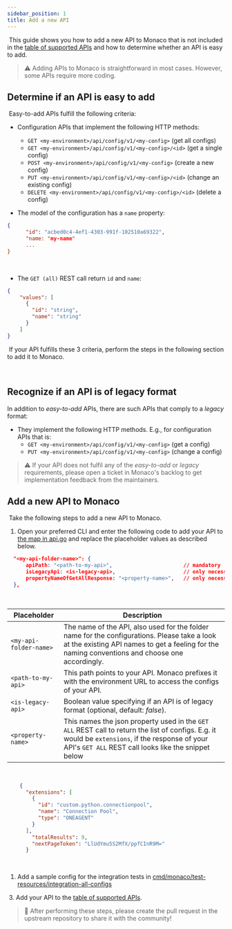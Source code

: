 ```yaml
---
sidebar_position: 1
title: Add a new API
---
```

​
This guide shows you how to add a new API to Monaco that is not included in the [table of supported APIs](https://github.com/dynatrace-oss/dynatrace-monitoring-as-code#configuration-types--apis) and how to determine whether an API is easy to add. 
​
> :warning: Adding APIs to Monaco is straightforward in most cases. However, some APIs require more coding.
​

## Determine if an API is easy to add
​
Easy-to-add APIs fulfill the following criteria: 
​
* Configuration APIs that implement the following HTTP methods: 
  * `GET <my-environment>/api/config/v1/<my-config>` (get all configs)
  * `GET <my-environment>/api/config/v1/<my-config>/<id>` (get a single config)
  * `POST <my-environment>/api/config/v1/<my-config>` (create a new config)
  * `PUT <my-environment>/api/config/v1/<my-config>/<id>` (change an existing config)
  * `DELETE <my-environment>/api/config/v1/<my-config>/<id>` (delete a config)
​

* The model of the configuration has a `name` property: 
 
```json
{
      "id": "acbed0c4-4ef1-4303-991f-102510a69322",
      "name: "my-name"
      ...
}
```
​

* The `GET (all)` REST call return `id` and `name`:
​

```json
{
    "values": [
      {
        "id": "string",
        "name": "string"
      }
    ]
}
```

​
If your API fulfills these 3 criteria, perform the steps in the following section to add it to Monaco.

​
## Recognize if an API is of legacy format

In addition to *easy-to-add* APIs, there are such APIs that comply to a *legacy* format:

* They implement the following HTTP methods. E.g., for configuration APIs that is: 
  * `GET <my-environment>/api/config/v1/<my-config>` (get a config)
  * `PUT <my-environment>/api/config/v1/<my-config>` (change a config)


> :warning: If your API does not fulfil any of the *easy-to-add* or *legacy* requirements, please open a ticket in Monaco's backlog
to get implementation feedback from the maintainers.


## Add a new API to Monaco
​
Take the following steps to add a new API to Monaco.

1. Open your preferred CLI and enter the following code to add your API to [the map in api.go](https://github.com/dynatrace-oss/dynatrace-monitoring-as-code/blob/main/pkg/api/api.go#L25) and replace the placeholder values as described below. 
​

```json
  "<my-api-folder-name>": {
      apiPath: "<path-to-my-api>",                       // mandatory
      isLegacyApi: <is-legacy-api>,                      // only necessary if API is of format legacy
      propertyNameOfGetAllResponse: "<property-name>",   // only necessary if API returns no "values" envelope (see below)
  },
```
​

| Placeholder     | Description | 
| ----------- | ----------- | 
| <nobr>`<my-api-folder-name>`</nobr> | The name of the API, also used for the folder name for the configurations. Please take a look at the existing API names to get a feeling for the naming conventions and choose one accordingly.|
| <nobr>`<path-to-my-api>`</nobr> | This path points to your API. Monaco prefixes it with the environment URL to access the configs of your API. |
| <nobr>`<is-legacy-api>`</nobr> | Boolean value specifying if an API is of legacy format (optional, default: *false*). |
| <nobr>`<property-name>`</nobr> | This names the json property used in the `GET ALL` REST call to return the list of configs. E.g. it would be `extensions`, if the response of your API's `GET ALL` REST call looks like the snippet below|
​
  
```json
    {
      "extensions": [
        {
          "id": "custom.python.connectionpool",
          "name": "Connection Pool",
          "type": "ONEAGENT"
        }
      ],
        "totalResults": 9,
        "nextPageToken": "LlUdYmu5S2MfX/ppfCInR9M="
      }
```

​
1. Add a sample config for the integration tests in [cmd/monaco/test-resources/integration-all-configs](https://github.com/dynatrace-oss/dynatrace-monitoring-as-code/tree/main/cmd/monaco/test-resources/integration-all-configs)

​
3. Add your API to the [table of supported APIs](../configuration/configTypes_tokenPermissions).
​
> :rocket: After performing these steps, please create the pull request in the upstream repository to share it with the community!
